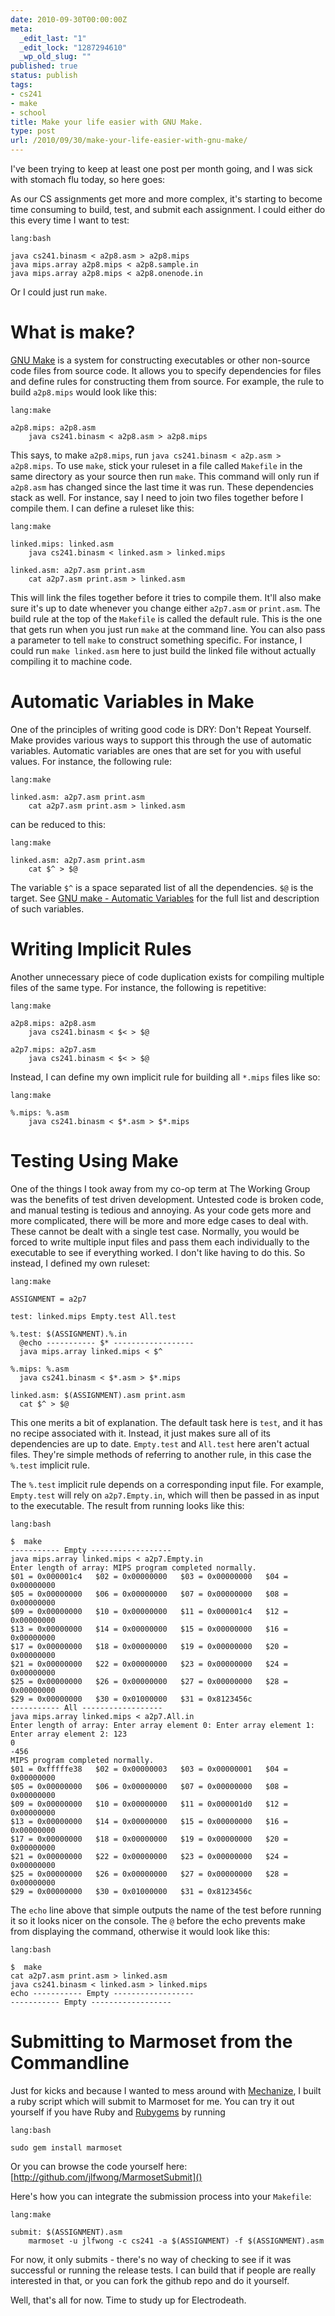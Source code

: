 ```yaml
---
date: 2010-09-30T00:00:00Z
meta:
  _edit_last: "1"
  _edit_lock: "1287294610"
  _wp_old_slug: ""
published: true
status: publish
tags:
- cs241
- make
- school
title: Make your life easier with GNU Make.
type: post
url: /2010/09/30/make-your-life-easier-with-gnu-make/
---
```


I've been trying to keep at least one post per month going, and I was sick with stomach flu today, so here goes:

As our CS assignments get more and more complex, it's starting to become time consuming to build, test, and submit each assignment. I could either do this every time I want to test:

    lang:bash

    java cs241.binasm < a2p8.asm > a2p8.mips
    java mips.array a2p8.mips < a2p8.sample.in
    java mips.array a2p8.mips < a2p8.onenode.in

Or I could just run `make`.

What is make?
=========

[GNU Make](http://www.gnu.org/software/make/) is a system for constructing executables or other non-source code files from source code. It allows you to specify dependencies for files and define rules for constructing them from source. For example, the rule to build `a2p8.mips` would look like this:

    lang:make

    a2p8.mips: a2p8.asm
        java cs241.binasm < a2p8.asm > a2p8.mips

This says, to make `a2p8.mips`, run `java cs241.binasm < a2p.asm > a2p8.mips`. To use `make`, stick your ruleset in a file called `Makefile` in the same directory as your source then run `make`. This command will only run if `a2p8.asm` has changed since the last time it was run. These dependencies stack as well. For instance, say I need to join two files together before I compile them. I can define a ruleset like this:

    lang:make

    linked.mips: linked.asm
        java cs241.binasm < linked.asm > linked.mips

    linked.asm: a2p7.asm print.asm
        cat a2p7.asm print.asm > linked.asm

This will link the files together before it tries to compile them. It'll also make sure it's up to date whenever you change either `a2p7.asm` or `print.asm`. The build rule at the top of the `Makefile` is called the default rule. This is the one that gets run when you just run `make` at the command line. You can also pass a parameter to tell `make` to construct something specific. For instance, I could run `make linked.asm` here to just build the linked file without actually compiling it to machine code.

Automatic Variables in Make
=================
One of the principles of writing good code is DRY: Don't Repeat Yourself. Make provides various ways to support this through the use of automatic variables. Automatic variables are ones that are set for you with useful values. For instance, the following rule:

    lang:make

    linked.asm: a2p7.asm print.asm
        cat a2p7.asm print.asm > linked.asm

can be reduced to this:

    lang:make

    linked.asm: a2p7.asm print.asm
        cat $^ > $@

The variable `$^` is a space separated list of all the dependencies. `$@` is the target. See [GNU make - Automatic Variables](http://www.gnu.org/software/make/manual/make.html#Automatic-Variables) for the full list and description of such variables.

Writing Implicit Rules
=============
Another unnecessary piece of code duplication exists for compiling multiple files of the same type. For instance, the following is repetitive: 

    lang:make

    a2p8.mips: a2p8.asm
        java cs241.binasm < $< > $@

    a2p7.mips: a2p7.asm
        java cs241.binasm < $< > $@

Instead, I can define my own implicit rule for building all `*.mips` files like so:

    lang:make

    %.mips: %.asm
        java cs241.binasm < $*.asm > $*.mips

Testing Using Make
============
One of the things I took away from my co-op term at The Working Group was the benefits of test driven development. Untested code is broken code, and manual testing is tedious and annoying. As your code gets more and more complicated, there will be more and more edge cases to deal with. These cannot be dealt with a single test case. Normally, you would be forced to write multiple input files and pass them each individually to the executable to see if everything worked. I don't like having to do this. So instead, I defined my own ruleset:

    lang:make

    ASSIGNMENT = a2p7

    test: linked.mips Empty.test All.test

    %.test: $(ASSIGNMENT).%.in
      @echo ----------- $* ------------------
      java mips.array linked.mips < $^

    %.mips: %.asm
      java cs241.binasm < $*.asm > $*.mips

    linked.asm: $(ASSIGNMENT).asm print.asm
      cat $^ > $@

This one merits a bit of explanation. The default task here is `test`, and it has no recipe associated with it. Instead, it just makes sure all of its dependencies are up to date. `Empty.test` and `All.test` here aren't actual files. They're simple methods of referring to another rule, in this case the `%.test` implicit rule.

The `%.test` implicit rule depends on a corresponding input file. For example, `Empty.test` will rely on `a2p7.Empty.in`, which will then be passed in as input to the executable. The result from running looks like this:

    lang:bash

    $  make
    ----------- Empty ------------------
    java mips.array linked.mips < a2p7.Empty.in
    Enter length of array: MIPS program completed normally.
    $01 = 0x000001c4   $02 = 0x00000000   $03 = 0x00000000   $04 = 0x00000000   
    $05 = 0x00000000   $06 = 0x00000000   $07 = 0x00000000   $08 = 0x00000000   
    $09 = 0x00000000   $10 = 0x00000000   $11 = 0x000001c4   $12 = 0x00000000   
    $13 = 0x00000000   $14 = 0x00000000   $15 = 0x00000000   $16 = 0x00000000   
    $17 = 0x00000000   $18 = 0x00000000   $19 = 0x00000000   $20 = 0x00000000   
    $21 = 0x00000000   $22 = 0x00000000   $23 = 0x00000000   $24 = 0x00000000   
    $25 = 0x00000000   $26 = 0x00000000   $27 = 0x00000000   $28 = 0x00000000   
    $29 = 0x00000000   $30 = 0x01000000   $31 = 0x8123456c   
    ----------- All ------------------
    java mips.array linked.mips < a2p7.All.in
    Enter length of array: Enter array element 0: Enter array element 1: Enter array element 2: 123
    0
    -456
    MIPS program completed normally.
    $01 = 0xfffffe38   $02 = 0x00000003   $03 = 0x00000001   $04 = 0x00000000   
    $05 = 0x00000000   $06 = 0x00000000   $07 = 0x00000000   $08 = 0x00000000   
    $09 = 0x00000000   $10 = 0x00000000   $11 = 0x000001d0   $12 = 0x00000000   
    $13 = 0x00000000   $14 = 0x00000000   $15 = 0x00000000   $16 = 0x00000000   
    $17 = 0x00000000   $18 = 0x00000000   $19 = 0x00000000   $20 = 0x00000000   
    $21 = 0x00000000   $22 = 0x00000000   $23 = 0x00000000   $24 = 0x00000000   
    $25 = 0x00000000   $26 = 0x00000000   $27 = 0x00000000   $28 = 0x00000000   
    $29 = 0x00000000   $30 = 0x01000000   $31 = 0x8123456c   

The `echo` line above that simple outputs the name of the test before running it so it looks nicer on the console. The `@` before the echo prevents make from displaying the command, otherwise it would look like this:

    lang:bash

    $  make
    cat a2p7.asm print.asm > linked.asm
    java cs241.binasm < linked.asm > linked.mips
    echo ----------- Empty ------------------
    ----------- Empty ------------------

Submitting to Marmoset from the Commandline
=============================
Just for kicks and because I wanted to mess around with [Mechanize](http://github.com/tenderlove/mechanize), I built a ruby script which will submit to Marmoset for me. You can try it out yourself if you have Ruby and [Rubygems](https://rubygems.org/) by running

    lang:bash

    sudo gem install marmoset

Or you can browse the code yourself here: [http://github.com/jlfwong/MarmosetSubmit]()

Here's how you can integrate the submission process into your `Makefile`:

    lang:make

    submit: $(ASSIGNMENT).asm
        marmoset -u jlfwong -c cs241 -a $(ASSIGNMENT) -f $(ASSIGNMENT).asm

For now, it only submits - there's no way of checking to see if it was successful or running the release tests. I can build that if people are really interested in that, or you can fork the github repo and do it yourself.

Well, that's all for now. Time to study up for Electrodeath.
